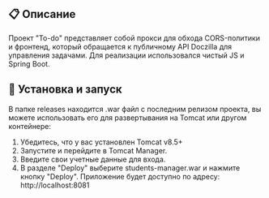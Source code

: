 ## 📋 Описание
Проект "To-do" представляет собой прокси для обхода CORS-политики и фронтенд, который обращается к  публичному API Doczilla для управления задачами. Для реализации использовался чистый JS и Spring Boot.
## 🚀 Установка и запуск
В папке releases находится .war файл с последним релизом проекта, вы можете использовать его для развертывания на Tomcat или другом контейнере:
1. Убедитесь, что у вас установлен Tomcat v8.5+
2. Запустите и перейдите в Tomcat Manager.
3. Введите свои учетные данные для входа.
4. В разделе "Deploy" выберите students-manager.war и нажмите кнопку "Deploy".
Приложение будет доступно по адресу: http://localhost:8081
